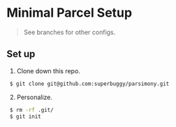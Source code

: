 # Minimal Parcel Setup

> See branches for other configs.

## Set up

1. Clone down this repo.

```sh
 $ git clone git@github.com:superbuggy/parsimony.git
```

2. Personalize.

```sh
 $ rm -rf .git/
 $ git init
```
